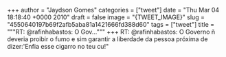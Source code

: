 
+++
author = "Jaydson Gomes"
categories = ["tweet"]
date = "Thu Mar 04 18:18:40 +0000 2010"
draft = false
image = "{TWEET_IMAGE}"
slug = "4550640197b69f2afb5aba81a1421666fd388d60"
tags = ["tweet"]
title = """RT: @rafinhabastos: O Gov..."""
+++
RT: @rafinhabastos: O Governo ñ deveria proibir o fumo e sim garantir a liberdade da pessoa próxima de dizer:'Enfia esse cigarro no teu cu!"
